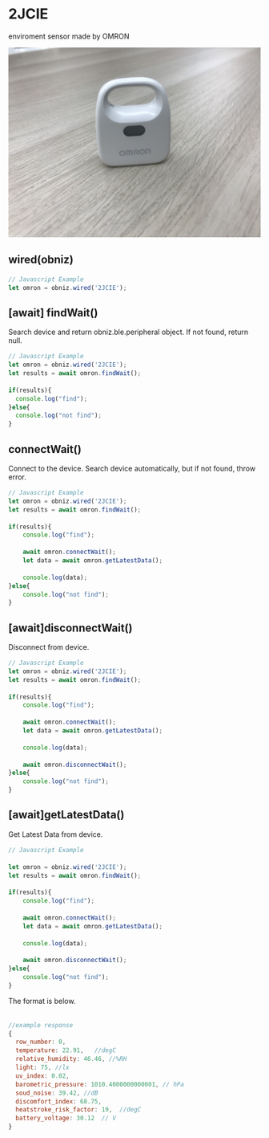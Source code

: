 # 2JCIE
enviroment sensor made by OMRON


![](./sensor.JPG)



## wired(obniz)


```javascript
// Javascript Example
let omron = obniz.wired('2JCIE');

```



## [await] findWait()

Search device and return obniz.ble.peripheral object.
If not found, return null.

```javascript
// Javascript Example
let omron = obniz.wired('2JCIE');
let results = await omron.findWait();

if(results){
  console.log("find");
}else{
  console.log("not find");
}
```

## connectWait()

Connect to the device.
Search device automatically, but if not found, throw error.

```javascript
// Javascript Example
let omron = obniz.wired('2JCIE');
let results = await omron.findWait();

if(results){
    console.log("find");
  
    await omron.connectWait();
    let data = await omron.getLatestData();
    
    console.log(data);
}else{
    console.log("not find");
}
```


## [await]disconnectWait()
Disconnect from device.

```javascript
// Javascript Example
let omron = obniz.wired('2JCIE');
let results = await omron.findWait();

if(results){
    console.log("find");
  
    await omron.connectWait();
    let data = await omron.getLatestData();
    
    console.log(data);
    
    await omron.disconnectWait();
}else{
    console.log("not find");
}

```


## [await]getLatestData()
Get Latest Data from device.

```javascript
// Javascript Example

let omron = obniz.wired('2JCIE');
let results = await omron.findWait();

if(results){
    console.log("find");
  
    await omron.connectWait();
    let data = await omron.getLatestData();
    
    console.log(data);
    
    await omron.disconnectWait();
}else{
    console.log("not find");
}

```


The format is below.
```javascript

//example response
{
  row_number: 0,
  temperature: 22.91,   //degC
  relative_humidity: 46.46, //%RH
  light: 75, //lx
  uv_index: 0.02, 
  barometric_pressure: 1010.4000000000001, // hPa
  soud_noise: 39.42, //dB
  discomfort_index: 68.75,  
  heatstroke_risk_factor: 19,  //degC
  battery_voltage: 30.12  // V
}

```
